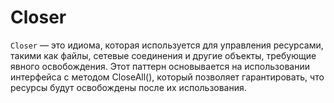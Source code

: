 # Closer

`Closer` — это идиома, которая используется для управления ресурсами, такими как файлы, сетевые соединения и другие объекты, требующие явного освобождения. Этот паттерн основывается на использовании интерфейса с методом CloseAll(), который позволяет гарантировать, что ресурсы будут освобождены после их использования.

